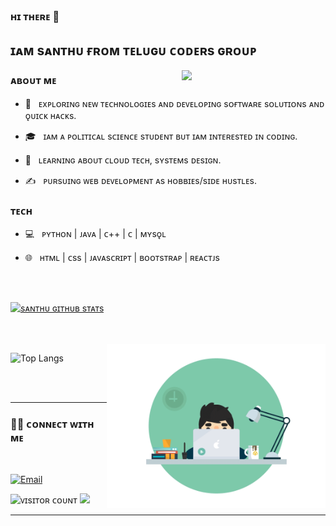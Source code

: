 ### ʜɪ ᴛʜᴇʀᴇ 👋<h2>ɪᴀᴍ sᴀɴᴛʜᴜ ғʀᴏᴍ ᴛᴇʟᴜɢᴜ ᴄᴏᴅᴇʀs ɢʀᴏᴜᴘ</h2>

<img align='right' src="https://media.giphy.com/media/M9gbBd9nbDrOTu1Mqx/giphy.gif" width="230">

<h3>ᴀʙᴏᴜᴛ ᴍᴇ</h3>



- 🤔 &nbsp; ᴇxᴘʟᴏʀɪɴɢ ɴᴇᴡ ᴛᴇᴄʜɴᴏʟᴏɢɪᴇs ᴀɴᴅ ᴅᴇᴠᴇʟᴏᴘɪɴɢ sᴏғᴛᴡᴀʀᴇ sᴏʟᴜᴛɪᴏɴs ᴀɴᴅ ǫᴜɪᴄᴋ ʜᴀᴄᴋs.

- 🎓 &nbsp; ɪᴀᴍ ᴀ ᴘᴏʟɪᴛɪᴄᴀʟ sᴄɪᴇɴᴄᴇ sᴛᴜᴅᴇɴᴛ ʙᴜᴛ ɪᴀᴍ ɪɴᴛᴇʀᴇsᴛᴇᴅ ɪɴ ᴄᴏᴅɪɴɢ. 

- 🌱 &nbsp; ʟᴇᴀʀɴɪɴɢ ᴀʙᴏᴜᴛ ᴄʟᴏᴜᴅ ᴛᴇᴄʜ, sʏsᴛᴇᴍs ᴅᴇsɪɢɴ.

- ✍️ &nbsp; ᴘᴜʀsᴜɪɴɢ ᴡᴇʙ ᴅᴇᴠᴇʟᴏᴘᴍᴇɴᴛ ᴀs ʜᴏʙʙɪᴇs/sɪᴅᴇ ʜᴜsᴛʟᴇs.



<h3>ᴛᴇᴄʜ</h3>



- 💻 &nbsp; ᴘʏᴛʜᴏɴ | ᴊᴀᴠᴀ | ᴄ++ | ᴄ | ᴍʏsǫʟ

- 🌐 &nbsp; ʜᴛᴍʟ | ᴄss | ᴊᴀᴠᴀsᴄʀɪᴘᴛ | ʙᴏᴏᴛsᴛʀᴀᴘ | ʀᴇᴀᴄᴛᴊs

<!--

- 🛢 &nbsp; ᴍʏsǫʟ | ᴍᴏɴɢᴏᴅʙ

- 🔧 &nbsp; ɢɪᴛ | ᴍᴀʀᴋᴅᴏᴡɴ | sᴇʟᴇɴɪᴜᴍ | ᴛɪᴅʏᴠᴇʀsᴇ

- 🖥 &nbsp; ɪʟʟᴜsᴛʀᴀᴛᴏʀ| ᴘʜᴏᴛᴏsʜᴏᴘ | ɪɴᴅᴇsɪɢɴ

-->




<br/><br/>

[![sᴀɴᴛʜᴜ ɢɪᴛʜᴜʙ sᴛᴀᴛs](https://github-readme-stats.vercel.app/api?username=santhumusic&show_icons=true)](https://github.com/santhumusic)

<br/>

<br/>

<img src="https://github.com/nirala69/nirala69/blob/master/70804f7e25b11f29db904f2fa7b4cd9d.gif" width="350" align='right'>

![Top Langs](https://github-readme-stats.vercel.app/api/top-langs/?username=santhumusic&show_icons=true)

<br><br>



<hr>



<h3> 🤝🏻 ᴄᴏɴɴᴇᴄᴛ ᴡɪᴛʜ ᴍᴇ </h3>

<br>



<p align="center">

<a href="mailto:santhugithub@gmail.com"><img alt="Email" src="https://img.shields.io/badge/Email-santhugithub@gmail.com-blue?style=flat-square&logo=gmail"></a>

</p>



![ᴠɪsɪᴛᴏʀ ᴄᴏᴜɴᴛ](https://visitor-badge.laobi.icu/badge?page_id=santhumusic.santhumusic)   <img src="https://media.giphy.com/media/dxn6fRlTIShoeBr69N/giphy.gif" width="30">

<hr>



